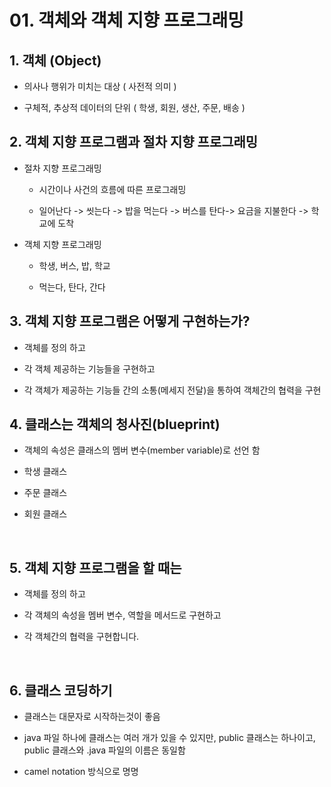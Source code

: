 # 01. 객체와 객체 지향 프로그래밍

## 1. 객체 (Object)

- 의사나 행위가 미치는 대상 ( 사전적 의미 )

- 구체적, 추상적 데이터의 단위 ( 학생, 회원, 생산, 주문, 배송 )


## 2. 객체 지향 프로그램과 절차 지향 프로그래밍

- 절차 지향 프로그래밍

    - 시간이나 사건의 흐름에 따른 프로그래밍<br>

    - 일어난다 -> 씻는다 -> 밥을 먹는다 -> 버스를 탄다-> 요금을 지불한다 -> 학교에 도착
- 객체 지향 프로그래밍

    - 학생, 버스, 밥, 학교

    - 먹는다, 탄다, 간다

## 3. 객체 지향 프로그램은 어떻게 구현하는가?

- 객체를 정의 하고 

- 각 객체 제공하는 기능들을 구현하고

- 각 객체가 제공하는 기능들 간의 소통(메세지 전달)을 통하여 객체간의 협력을 구현 

## 4. 클래스는 객체의 청사진(blueprint)

- 객체의 속성은 클래스의 멤버 변수(member variable)로 선언 함

- 학생 클래스

- 주문 클래스

- 회원 클래스

​

## 5. 객체 지향 프로그램을 할 때는

- 객체를 정의 하고

- 각 객체의 속성을 멤버 변수, 역할을 메서드로 구현하고

- 각 객체간의 협력을 구현합니다.

​

## 6. 클래스 코딩하기

- 클래스는 대문자로 시작하는것이 좋음

- java 파일 하나에 클래스는 여러 개가 있을 수 있지만, public 클래스는 하나이고, public 클래스와 .java 파일의 이름은 동일함

- camel notation 방식으로 명명